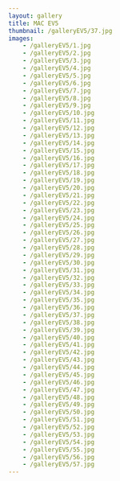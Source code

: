 ```yaml
---
layout: gallery
title: MAC EV5
thumbnail: /galleryEV5/37.jpg
images:
    - /galleryEV5/1.jpg
    - /galleryEV5/2.jpg
    - /galleryEV5/3.jpg
    - /galleryEV5/4.jpg
    - /galleryEV5/5.jpg
    - /galleryEV5/6.jpg
    - /galleryEV5/7.jpg
    - /galleryEV5/8.jpg
    - /galleryEV5/9.jpg
    - /galleryEV5/10.jpg
    - /galleryEV5/11.jpg
    - /galleryEV5/12.jpg
    - /galleryEV5/13.jpg
    - /galleryEV5/14.jpg
    - /galleryEV5/15.jpg
    - /galleryEV5/16.jpg
    - /galleryEV5/17.jpg
    - /galleryEV5/18.jpg
    - /galleryEV5/19.jpg
    - /galleryEV5/20.jpg
    - /galleryEV5/21.jpg
    - /galleryEV5/22.jpg
    - /galleryEV5/23.jpg
    - /galleryEV5/24.jpg
    - /galleryEV5/25.jpg
    - /galleryEV5/26.jpg
    - /galleryEV5/27.jpg
    - /galleryEV5/28.jpg
    - /galleryEV5/29.jpg
    - /galleryEV5/30.jpg
    - /galleryEV5/31.jpg
    - /galleryEV5/32.jpg
    - /galleryEV5/33.jpg
    - /galleryEV5/34.jpg
    - /galleryEV5/35.jpg
    - /galleryEV5/36.jpg
    - /galleryEV5/37.jpg
    - /galleryEV5/38.jpg
    - /galleryEV5/39.jpg
    - /galleryEV5/40.jpg
    - /galleryEV5/41.jpg
    - /galleryEV5/42.jpg
    - /galleryEV5/43.jpg
    - /galleryEV5/44.jpg
    - /galleryEV5/45.jpg
    - /galleryEV5/46.jpg
    - /galleryEV5/47.jpg
    - /galleryEV5/48.jpg
    - /galleryEV5/49.jpg
    - /galleryEV5/50.jpg
    - /galleryEV5/51.jpg
    - /galleryEV5/52.jpg
    - /galleryEV5/53.jpg
    - /galleryEV5/54.jpg
    - /galleryEV5/55.jpg
    - /galleryEV5/56.jpg
    - /galleryEV5/57.jpg
---
```













